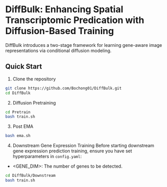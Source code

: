# DiffBulk: Enhancing Spatial Transcriptomic Predication with Diffusion-Based Training
DiffBulk introduces a two-stage framework for learning gene-aware image representations via conditional diffusion modeling.

## Quick Start
1. Clone the repository
```bash
git clone https://github.com/Bochong01/DiffBulk.git
cd DiffBulk
```

2. Diffusion Pretraining
```bash
cd Pretrain
bash train.sh
```

3. Post EMA
```bash
bash ema.sh
```

4. Downstream Gene Expression Training
Before starting downstream gene expression prediction training, ensure you have set hyperparameters in `config.yaml`:
- <GENE_DIM>: The number of genes to be detected.
```bash
cd DiffBulk/Downstream
bash train.sh
```
